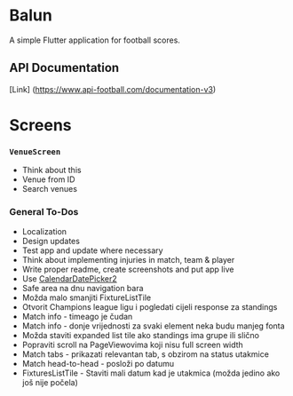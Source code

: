 # Balun

A simple Flutter application for football scores.

## API Documentation
[Link] (https://www.api-football.com/documentation-v3)

# Screens

### `VenueScreen`

* Think about this
* Venue from ID
* Search venues

### General To-Dos

* Localization
* Design updates
* Test app and update where necessary
* Think about implementing injuries in match, team & player
* Write proper readme, create screenshots and put app live
* Use [CalendarDatePicker2](https://pub.dev/packages/calendar_date_picker2)
* Safe area na dnu navigation bara
* Možda malo smanjiti FixtureListTile
* Otvorit Champions league ligu i pogledati cijeli response za standings
* Match info - timeago je čudan
* Match info - donje vrijednosti za svaki element neka budu manjeg fonta
* Možda staviti expanded list tile ako standings ima grupe ili slično
* Popraviti scroll na PageViewovima koji nisu full screen width
* Match tabs - prikazati relevantan tab, s obzirom na status utakmice
* Match head-to-head - posloži po datumu
* FixturesListTile - Staviti mali datum kad je utakmica (možda jedino ako još nije počela)

